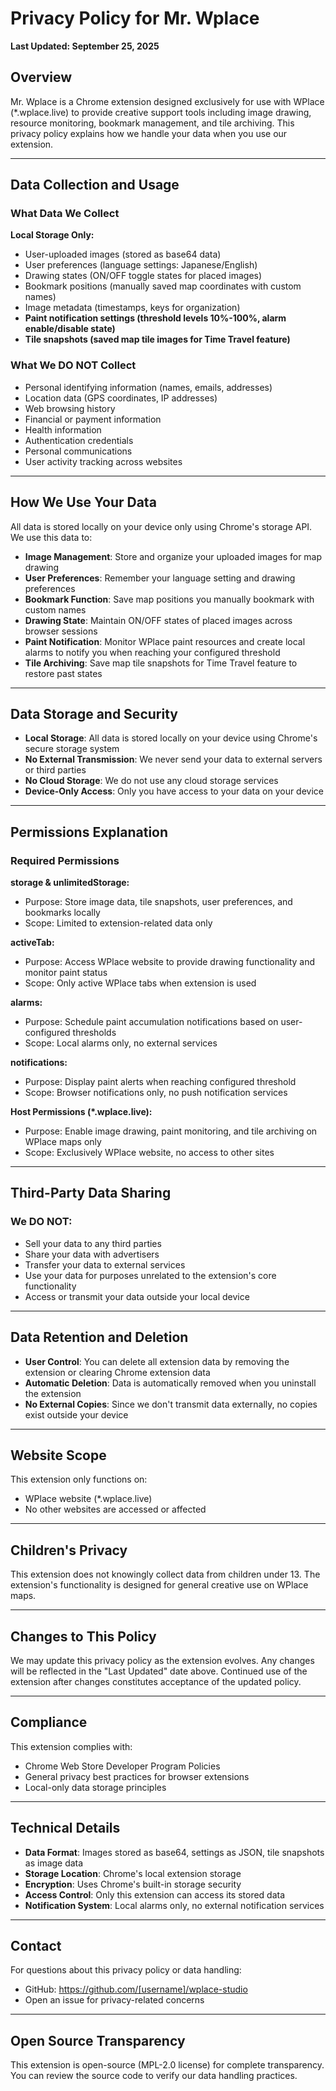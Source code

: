 # Privacy Policy for Mr. Wplace

**Last Updated: September 25, 2025**

## Overview

Mr. Wplace is a Chrome extension designed exclusively for use with WPlace (*.wplace.live) to provide creative support tools including image drawing, resource monitoring, bookmark management, and tile archiving. This privacy policy explains how we handle your data when you use our extension.

---

## Data Collection and Usage

### What Data We Collect

**Local Storage Only:**
- User-uploaded images (stored as base64 data)
- User preferences (language settings: Japanese/English)
- Drawing states (ON/OFF toggle states for placed images)
- Bookmark positions (manually saved map coordinates with custom names)
- Image metadata (timestamps, keys for organization)
- **Paint notification settings (threshold levels 10%-100%, alarm enable/disable state)**
- **Tile snapshots (saved map tile images for Time Travel feature)**

### What We DO NOT Collect

- Personal identifying information (names, emails, addresses)
- Location data (GPS coordinates, IP addresses)
- Web browsing history
- Financial or payment information
- Health information
- Authentication credentials
- Personal communications
- User activity tracking across websites

---

## How We Use Your Data

All data is stored locally on your device only using Chrome's storage API. We use this data to:

- **Image Management**: Store and organize your uploaded images for map drawing
- **User Preferences**: Remember your language setting and drawing preferences
- **Bookmark Function**: Save map positions you manually bookmark with custom names
- **Drawing State**: Maintain ON/OFF states of placed images across browser sessions
- **Paint Notification**: Monitor WPlace paint resources and create local alarms to notify you when reaching your configured threshold
- **Tile Archiving**: Save map tile snapshots for Time Travel feature to restore past states

---

## Data Storage and Security

- **Local Storage**: All data is stored locally on your device using Chrome's secure storage system
- **No External Transmission**: We never send your data to external servers or third parties
- **No Cloud Storage**: We do not use any cloud storage services
- **Device-Only Access**: Only you have access to your data on your device

---

## Permissions Explanation

### Required Permissions

**storage & unlimitedStorage:**
- Purpose: Store image data, tile snapshots, user preferences, and bookmarks locally
- Scope: Limited to extension-related data only

**activeTab:**
- Purpose: Access WPlace website to provide drawing functionality and monitor paint status
- Scope: Only active WPlace tabs when extension is used

**alarms:**
- Purpose: Schedule paint accumulation notifications based on user-configured thresholds
- Scope: Local alarms only, no external services

**notifications:**
- Purpose: Display paint alerts when reaching configured threshold
- Scope: Browser notifications only, no push notification services

**Host Permissions (*.wplace.live):**
- Purpose: Enable image drawing, paint monitoring, and tile archiving on WPlace maps only
- Scope: Exclusively WPlace website, no access to other sites

---

## Third-Party Data Sharing

### We DO NOT:

- Sell your data to any third parties
- Share your data with advertisers
- Transfer your data to external services
- Use your data for purposes unrelated to the extension's core functionality
- Access or transmit your data outside your local device

---

## Data Retention and Deletion

- **User Control**: You can delete all extension data by removing the extension or clearing Chrome extension data
- **Automatic Deletion**: Data is automatically removed when you uninstall the extension
- **No External Copies**: Since we don't transmit data externally, no copies exist outside your device

---

## Website Scope

This extension only functions on:
- WPlace website (*.wplace.live)
- No other websites are accessed or affected

---

## Children's Privacy

This extension does not knowingly collect data from children under 13. The extension's functionality is designed for general creative use on WPlace maps.

---

## Changes to This Policy

We may update this privacy policy as the extension evolves. Any changes will be reflected in the "Last Updated" date above. Continued use of the extension after changes constitutes acceptance of the updated policy.

---

## Compliance

This extension complies with:
- Chrome Web Store Developer Program Policies
- General privacy best practices for browser extensions
- Local-only data storage principles

---

## Technical Details

- **Data Format**: Images stored as base64, settings as JSON, tile snapshots as image data
- **Storage Location**: Chrome's local extension storage
- **Encryption**: Uses Chrome's built-in storage security
- **Access Control**: Only this extension can access its stored data
- **Notification System**: Local alarms only, no external notification services

---

## Contact

For questions about this privacy policy or data handling:
- GitHub: https://github.com/[username]/wplace-studio
- Open an issue for privacy-related concerns

---

## Open Source Transparency

This extension is open-source (MPL-2.0 license) for complete transparency. You can review the source code to verify our data handling practices.
